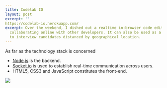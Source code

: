 ```yaml
---
title: Codelab IO
layout: post
excerpt: ''
https://codelab-io.herokuapp.com/
excerpt: Over the weekend, I dished out a realtime in-browser code editor, perfect for
  collaborating online with other developers. It can also be used as a whiteboard
  to interview candidates distanced by geographical location. 
---
```


As far as the technology stack is concerned

- [Node.js](https://nodejs.org/en/) is the backend.
- [Socket.io](http://socket.io/) is used to establish real-time communication across users.
- HTML5, CSS3 and JavaScript constitutes the front-end.

![](https://res.cloudinary.com/dw9fem4ki/image/upload/c_scale,w_800/v1452432134/codelab_xrkofo.png)